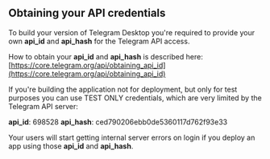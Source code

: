 ## Obtaining your API credentials

To build your version of Telegram Desktop you're required to provide your own **api_id** and **api_hash** for the Telegram API access.

How to obtain your **api_id** and **api_hash** is described here: [https://core.telegram.org/api/obtaining_api_id](https://core.telegram.org/api/obtaining_api_id)

If you're building the application not for deployment, but only for test purposes you can use TEST ONLY credentials, which are very limited by the Telegram API server:

**api_id**: 698528
**api_hash**: ced790206ebb0de5360117d762f93e33

Your users will start getting internal server errors on login if you deploy an app using those **api_id** and **api_hash**.

